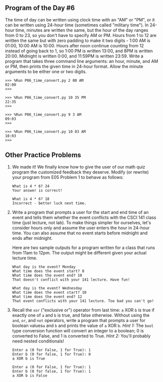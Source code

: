 

## Program of the Day #6

The time of day can be written using clock time with an "AM" or "PM", or it can be written using 24-hour time (sometimes called "military time"). In 24-hour time, minutes are written the same, but the hour of the day ranges from 0 to 23, so you don't have to specify AM or PM. Hours from 1 to 12 are written the same but with zero padding to make it two digits - 1:00 AM is 01:00, 10:00 AM is 10:00. Hours after noon continue counting from 12 instead of going back to 1, so 1:00 PM is written 13:00, and 8PM is written 20:00. Midnight is written 0:00, and 11:59PM is written 23:59. Write a program that takes three command line arguments: an hour, minute, and AM or PM, then prints the given time in 24-hour format. Allow the minute arguments to be either one or two digits.

```
>>> %Run P06_time_convert.py 2 00 AM
02:00
>>> 
```

```
>>> %Run P06_time_convert.py 10 35 PM
22:35
>>>
```

```
>>> %Run P06_time_convert.py 9 3 AM
09:03
>>>
```

```
>>> %Run P06_time_convert.py 10 03 AM
10:03
>>>
```


## Other Practice Problems

1. We made it! We finally know how to give the user of our math quiz program the customized feedback they deserve. Modify (or rewrite) your program from E05 Problem 1 to behave as follows:

   ```
   What is 4 * 6? 24
   Your answer is correct!
   ```
   
   ```
   What is 4 * 6? 18
   Incorrect - better luck next time.
   ```

3. Write a program that prompts a user for the start and end time of an event and tells them whether the event conflicts with the CSCI 141 class time (just lecture, not lab). To make things simpler for ourselves, let's consider hours only and assume the user enters the hour in 24-hour time. You can also assume that no event starts before midnight and ends after midnight.

   Here are two sample outputs for a program written for a class that runs from 11am to 12pm. The output might be different given your actual lecture time.

   ```
   What day is the event? Monday
   What time does the event start? 8
   What time does the event end? 10
   That doesn't conflict with your 141 lecture. Have fun!
   ```

   ```
   What day is the event? Wednesday
   What time does the event start? 10
   What time does the event end? 12
   That event conflicts with your 141 lecture. Too bad you can't go!
   ```

4. Recall the `xor` ("exclusive or") operator from last time: `a` XOR `b` is true if exactly one of `a` and `b` is true, and false otherwise. Without using the `and`, `or`, and `not` operators, write a program that prompts a user for boolean values`a` and `b` and prints the value of `a` XOR `b`. *Hint 1:* The `bool` type conversion function will convert an integer to a boolean; 0 is converted to False, and 1 is converted to True. *Hint 2:* You'll probably need nested conditionals!

   ```
   Enter a (0 for False, 1 for True): 1
   Enter b (0 for false, 1 for True): 0
   a XOR b is True
   ```

   ```
   Enter a (0 for False, 1 for True): 1
   Enter b (0 for false, 1 for True): 1
   a XOR b is False
   ```

